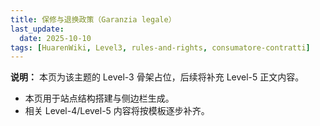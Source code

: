 ```yaml
---
title: 保修与退换政策（Garanzia legale）
last_update:
  date: 2025-10-10
tags: [HuarenWiki, Level3, rules-and-rights, consumatore-contratti]
---
```

**说明：** 本页为该主题的 Level-3 骨架占位，后续将补充 Level-5 正文内容。

- 本页用于站点结构搭建与侧边栏生成。
- 相关 Level-4/Level-5 内容将按模板逐步补齐。
